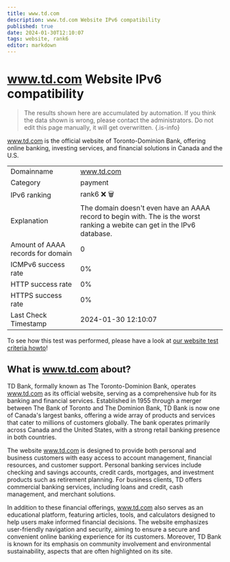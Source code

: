 ```yaml
---
title: www.td.com
description: www.td.com Website IPv6 compatibility
published: true
date: 2024-01-30T12:10:07
tags: website, rank6
editor: markdown
---
```


# www.td.com Website IPv6 compatibility

> The results shown here are accumulated by automation. If you think the data shown is wrong, please contact the administrators. 
> Do not edit this page manually, it will get overwritten.
{.is-info}

www.td.com is the official website of Toronto-Dominion Bank, offering online banking, investing services, and financial solutions in Canada and the U.S.


|   |   |
| - | - |
| Domainname | www.td.com
| Category | payment |
| IPv6 ranking | rank6 :x: :wastebasket: |
| Explanation | The domain doesn't even have an AAAA record to begin with. The is the worst ranking a webite can get in the IPv6 database. |
| Amount of AAAA records for domain | 0 |
| ICMPv6 success rate | 0%|
| HTTP success rate | 0% |
| HTTPS success rate | 0% |
| Last Check Timestamp | 2024-01-30 12:10:07 |

To see how this test was performed, please have a look at [our website test criteria howto](/howto/testcriteria/website)!


## What is www.td.com about?
TD Bank, formally known as The Toronto-Dominion Bank, operates www.td.com as its official website, serving as a comprehensive hub for its banking and financial services. Established in 1955 through a merger between The Bank of Toronto and The Dominion Bank, TD Bank is now one of Canada's largest banks, offering a wide array of products and services that cater to millions of customers globally. The bank operates primarily across Canada and the United States, with a strong retail banking presence in both countries.

The website www.td.com is designed to provide both personal and business customers with easy access to account management, financial resources, and customer support. Personal banking services include checking and savings accounts, credit cards, mortgages, and investment products such as retirement planning. For business clients, TD offers commercial banking services, including loans and credit, cash management, and merchant solutions.

In addition to these financial offerings, www.td.com also serves as an educational platform, featuring articles, tools, and calculators designed to help users make informed financial decisions. The website emphasizes user-friendly navigation and security, aiming to ensure a secure and convenient online banking experience for its customers. Moreover, TD Bank is known for its emphasis on community involvement and environmental sustainability, aspects that are often highlighted on its site.
